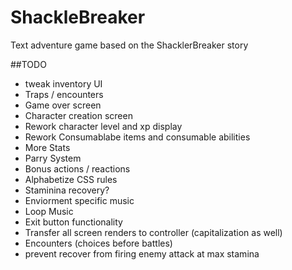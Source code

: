 # ShackleBreaker
Text adventure game based on the ShacklerBreaker story

##TODO
* tweak inventory UI
* Traps / encounters
* Game over screen
* Character creation screen
* Rework character level and xp display
* Rework Consumablabe items and consumable abilities
* More Stats
* Parry System
* Bonus actions / reactions
* Alphabetize CSS rules
* Staminina recovery?
* Enviorment specific music
* Loop Music
* Exit button functionality
* Transfer all screen renders to controller (capitalization as well)
* Encounters (choices before battles)
* prevent recover from firing enemy attack at max stamina



